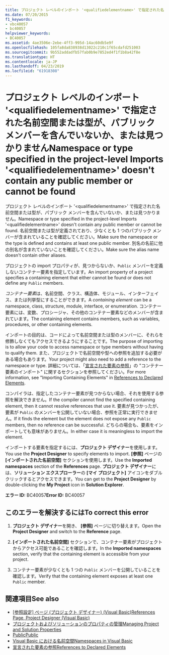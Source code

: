 ```yaml
---
title: プロジェクト レベルのインポート '<qualifiedelementname>' で指定された名前空間または型が、パブリック メンバーを含んでいないか、または見つかりません。
ms.date: 07/20/2015
f1_keywords:
- vbc40057
- bc40057
helpviewer_keywords:
- BC40057
ms.assetid: 4ae3506e-2ebe-4ff3-995d-14ac60db5e9f
ms.openlocfilehash: 105fa8da838938d13022c210c1f65cdafd251003
ms.sourcegitcommit: 9b552addadfb57fab0b9e7852ed4f1f1b8a42f8e
ms.translationtype: HT
ms.contentlocale: ja-JP
ms.lasthandoff: 04/23/2019
ms.locfileid: "61918308"
---
```

# <a name="namespace-or-type-specified-in-the-project-level-imports-qualifiedelementname-doesnt-contain-any-public-member-or-cannot-be-found"></a><span data-ttu-id="c9cf0-102">プロジェクト レベルのインポート '\<qualifiedelementname>' で指定された名前空間または型が、パブリック メンバーを含んでいないか、または見つかりません</span><span class="sxs-lookup"><span data-stu-id="c9cf0-102">Namespace or type specified in the project-level Imports '\<qualifiedelementname>' doesn't contain any public member or cannot be found</span></span>
<span data-ttu-id="c9cf0-103">プロジェクト レベルのインポート '\<qualifiedelementname>' で指定された名前空間または型が、パブリック メンバーを含んでいないか、または見つかりません。</span><span class="sxs-lookup"><span data-stu-id="c9cf0-103">Namespace or type specified in the project-level Imports '\<qualifiedelementname>' doesn't contain any public member or cannot be found.</span></span> <span data-ttu-id="c9cf0-104">名前空間または型が定義されており、少なくとも 1 つのパブリック メンバーが含まれていることを確認してください。</span><span class="sxs-lookup"><span data-stu-id="c9cf0-104">Make sure the namespace or the type is defined and contains at least one public member.</span></span> <span data-ttu-id="c9cf0-105">別名の名前に他の別名が含まれていないことを確認してください。</span><span class="sxs-lookup"><span data-stu-id="c9cf0-105">Make sure the alias name doesn't contain other aliases.</span></span>  
  
 <span data-ttu-id="c9cf0-106">プロジェクトの import プロパティが、見つからないか、`Public` メンバーを定義しないコンテナー要素を指定しています。</span><span class="sxs-lookup"><span data-stu-id="c9cf0-106">An import property of a project specifies a containing element that either cannot be found or does not define any `Public` members.</span></span>  
  
 <span data-ttu-id="c9cf0-107">*コンテナー要素*は、名前空間、クラス、構造体、モジュール、インターフェイス、または列挙型にすることができます。</span><span class="sxs-lookup"><span data-stu-id="c9cf0-107">A *containing element* can be a namespace, class, structure, module, interface, or enumeration.</span></span> <span data-ttu-id="c9cf0-108">コンテナー要素には、変数、プロシージャ、その他のコンテナー要素などのメンバーが含まれています。</span><span class="sxs-lookup"><span data-stu-id="c9cf0-108">The containing element contains members, such as variables, procedures, or other containing elements.</span></span>  
  
 <span data-ttu-id="c9cf0-109">インポートの目的は、コードによって名前空間または型のメンバーに、それらを修飾しなくてもアクセスできるようにすることです。</span><span class="sxs-lookup"><span data-stu-id="c9cf0-109">The purpose of importing is to allow your code to access namespace or type members without having to qualify them.</span></span> <span data-ttu-id="c9cf0-110">また、プロジェクトで名前空間や型への参照を追加する必要がある場合もあります。</span><span class="sxs-lookup"><span data-stu-id="c9cf0-110">Your project might also need to add a reference to the namespace or type.</span></span> <span data-ttu-id="c9cf0-111">詳細については、「[宣言された要素の参照](../../../visual-basic/programming-guide/language-features/declared-elements/references-to-declared-elements.md)」の "コンテナー要素のインポート" に関するセクションを参照してください。</span><span class="sxs-lookup"><span data-stu-id="c9cf0-111">For more information, see "Importing Containing Elements" in [References to Declared Elements](../../../visual-basic/programming-guide/language-features/declared-elements/references-to-declared-elements.md).</span></span>  
  
 <span data-ttu-id="c9cf0-112">コンパイラは、指定したコンテナー要素が見つからない場合、それを使用する参照を解決できません。</span><span class="sxs-lookup"><span data-stu-id="c9cf0-112">If the compiler cannot find the specified containing element, then it cannot resolve references that use it.</span></span> <span data-ttu-id="c9cf0-113">要素が見つかったが、要素が `Public` のメンバーを公開していない場合、参照を正常に実行できません。</span><span class="sxs-lookup"><span data-stu-id="c9cf0-113">If it finds the element but the element does not expose any `Public` members, then no reference can be successful.</span></span> <span data-ttu-id="c9cf0-114">どちらの場合も、要素をインポートしても意味がありません。</span><span class="sxs-lookup"><span data-stu-id="c9cf0-114">In either case it is meaningless to import the element.</span></span>  
  
 <span data-ttu-id="c9cf0-115">インポートする要素を指定するには、**プロジェクト デザイナー**を使用します。</span><span class="sxs-lookup"><span data-stu-id="c9cf0-115">You use the **Project Designer** to specify elements to import.</span></span> <span data-ttu-id="c9cf0-116">**[参照]** ページの **[インポートされた名前空間]** セクションを使用します。</span><span class="sxs-lookup"><span data-stu-id="c9cf0-116">Use the **Imported namespaces** section of the **References** page.</span></span> <span data-ttu-id="c9cf0-117">**プロジェクト デザイナー**には、**ソリューション エクスプローラー**の **[マイ プロジェクト]** アイコンをダブルクリックするとアクセスできます。</span><span class="sxs-lookup"><span data-stu-id="c9cf0-117">You can get to the **Project Designer** by double-clicking the **My Project** icon in **Solution Explorer**.</span></span>  
  
 <span data-ttu-id="c9cf0-118">**エラー ID:** BC40057</span><span class="sxs-lookup"><span data-stu-id="c9cf0-118">**Error ID:** BC40057</span></span>  
  
## <a name="to-correct-this-error"></a><span data-ttu-id="c9cf0-119">このエラーを解決するには</span><span class="sxs-lookup"><span data-stu-id="c9cf0-119">To correct this error</span></span>  
  
1. <span data-ttu-id="c9cf0-120">**プロジェクト デザイナー**を開き、 **[参照]** ページに切り替えます。</span><span class="sxs-lookup"><span data-stu-id="c9cf0-120">Open the **Project Designer** and switch to the **Reference** page.</span></span>  
  
2. <span data-ttu-id="c9cf0-121">**[インポートされた名前空間]** セクションで、コンテナー要素がプロジェクトからアクセス可能であることを確認します。</span><span class="sxs-lookup"><span data-stu-id="c9cf0-121">In the **Imported namespaces** section, verify that the containing element is accessible from your project.</span></span>  
  
3. <span data-ttu-id="c9cf0-122">コンテナー要素が少なくとも 1 つの `Public` メンバーを公開していることを確認します。</span><span class="sxs-lookup"><span data-stu-id="c9cf0-122">Verify that the containing element exposes at least one `Public` member.</span></span>  
  
## <a name="see-also"></a><span data-ttu-id="c9cf0-123">関連項目</span><span class="sxs-lookup"><span data-stu-id="c9cf0-123">See also</span></span>

- <span data-ttu-id="c9cf0-124">[[参照設定] ページ (プロジェクト デザイナー) (Visual Basic)](/visualstudio/ide/reference/references-page-project-designer-visual-basic)</span><span class="sxs-lookup"><span data-stu-id="c9cf0-124">[References Page, Project Designer (Visual Basic)](/visualstudio/ide/reference/references-page-project-designer-visual-basic)</span></span>
- [<span data-ttu-id="c9cf0-125">プロジェクトおよびソリューションのプロパティの管理</span><span class="sxs-lookup"><span data-stu-id="c9cf0-125">Managing Project and Solution Properties</span></span>](/visualstudio/ide/managing-project-and-solution-properties)
- [<span data-ttu-id="c9cf0-126">Public</span><span class="sxs-lookup"><span data-stu-id="c9cf0-126">Public</span></span>](../../../visual-basic/language-reference/modifiers/public.md)
- [<span data-ttu-id="c9cf0-127">Visual Basic における名前空間</span><span class="sxs-lookup"><span data-stu-id="c9cf0-127">Namespaces in Visual Basic</span></span>](../../../visual-basic/programming-guide/program-structure/namespaces.md)
- [<span data-ttu-id="c9cf0-128">宣言された要素の参照</span><span class="sxs-lookup"><span data-stu-id="c9cf0-128">References to Declared Elements</span></span>](../../../visual-basic/programming-guide/language-features/declared-elements/references-to-declared-elements.md)
